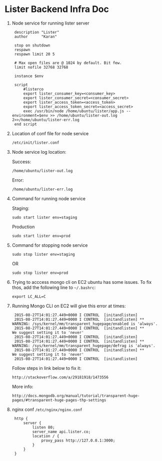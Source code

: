 # Lister Backend Infra Doc

1. Node service for running lister server

        
        description "Lister"
        author      "Karan"
        
        stop on shutdown
        respawn
        respawn limit 20 5
        
        # Max open files are @ 1024 by default. Bit few.
        limit nofile 32768 32768
        
        instance $env
        
        script
            #listerco
            export lister_consumer_key=<consumer_key>
            export lister_consumer_secret=<consumer_secret>
            export lister_access_token=<access_token>
            export lister_access_token_secret=<access_secret>
            exec /usr/bin/node /home/ubuntu/lister/app.js --environment=$env >> /home/ubuntu/lister-out.log 2>>/home/ubuntu/lister-err.log
        end script
        


2. Location of conf file for node service

    ```
    /etc/init/lister.conf
    ```

3. Node service log location:

    Success: 
    ```
    /home/ubuntu/lister-out.log
    ```

    Error: 
    ```
    /home/ubuntu/lister-err.log
    ```

4. Command for running node service

    Staging:
    ```
    sudo start lister env=staging
    ```
    
    Production
    ```
    sudo start lister env=prod
    ```

5. Command for stopping node service

    ```
    sudo stop lister env=staging
    ```
    
    OR
    
    ```
    sudo stop lister env=prod
    ```
    
6. Trying to acccess mongo cli on EC2 ubuntu has some issues. To fix thos, add the following line to `~/.bashrc`:

    ```
    export LC_ALL=C
    ```

7. Running Mongo CLI on EC2 will give this error at times:

        2015-08-27T14:01:27.449+0000 I CONTROL  [initandlisten]
        2015-08-27T14:01:27.449+0000 I CONTROL  [initandlisten] ** WARNING: /sys/kernel/mm/transparent_hugepage/enabled is 'always'.
        2015-08-27T14:01:27.449+0000 I CONTROL  [initandlisten] **        We suggest setting it to 'never'
        2015-08-27T14:01:27.449+0000 I CONTROL  [initandlisten]
        2015-08-27T14:01:27.449+0000 I CONTROL  [initandlisten] ** WARNING: /sys/kernel/mm/transparent_hugepage/defrag is 'always'.
        2015-08-27T14:01:27.449+0000 I CONTROL  [initandlisten] **        We suggest setting it to 'never'
        2015-08-27T14:01:27.449+0000 I CONTROL  [initandlisten]


    Follow steps in link below to fix it:

    ```
    http://stackoverflow.com/a/29181918/1473556
    ```

    More info:

    ```
    http://docs.mongodb.org/manual/tutorial/transparent-huge-pages/#transparent-huge-pages-thp-settings
    ```

8. nginx conf `/etc/nginx/nginx.conf`

        http {
            server {
                listen 80;
                server_name api.lister.co;
                location / {
                    proxy_pass http://127.0.0.1:3000;
                }
            }
        }
